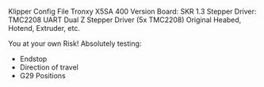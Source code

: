 Klipper Config File
Tronxy X5SA 400 Version
Board: SKR 1.3
Stepper Driver: TMC2208 UART
Dual Z Stepper Driver (5x TMC2208)
Original Heabed, Hotend, Extruder, etc.

You at your own Risk!
Absolutely testing:
- Endstop
- Direction of travel
- G29 Positions